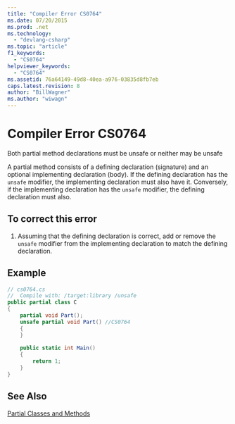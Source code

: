 ```yaml
---
title: "Compiler Error CS0764"
ms.date: 07/20/2015
ms.prod: .net
ms.technology: 
  - "devlang-csharp"
ms.topic: "article"
f1_keywords: 
  - "CS0764"
helpviewer_keywords: 
  - "CS0764"
ms.assetid: 76a64149-49d8-40ea-a976-03835d8fb7eb
caps.latest.revision: 8
author: "BillWagner"
ms.author: "wiwagn"
---
```

# Compiler Error CS0764
Both partial method declarations must be unsafe or neither may be unsafe  
  
 A partial method consists of a defining declaration (signature) and an optional implementing declaration (body). If the defining declaration has the `unsafe` modifier, the implementing declaration must also have it. Conversely, if the implementing declaration has the `unsafe` modifier, the defining declaration must also.  
  
## To correct this error  
  
1.  Assuming that the defining declaration is correct, add or remove the `unsafe` modifier from the implementing declaration to match the defining declaration.  
  
## Example  
  
```csharp  
// cs0764.cs  
//  Compile with: /target:library /unsafe  
public partial class C  
{  
    partial void Part();  
    unsafe partial void Part() //CS0764  
    {  
    }  
  
    public static int Main()  
    {  
        return 1;  
    }  
}  
```  
  
## See Also  
 [Partial Classes and Methods](../../csharp/programming-guide/classes-and-structs/partial-classes-and-methods.md)
